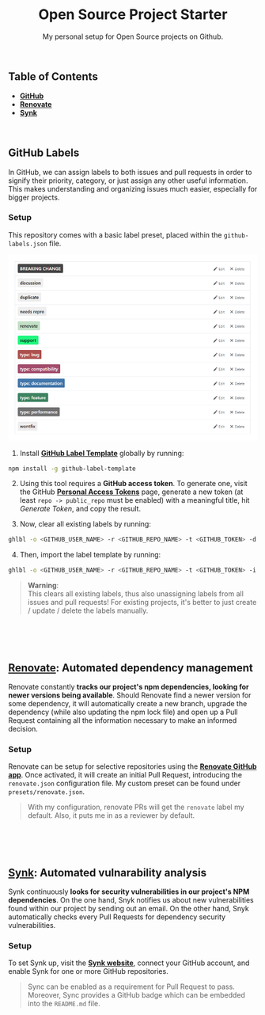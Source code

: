 <div align="center">

# Open Source Project Starter

My personal setup for Open Source projects on Github.

</div>

<br>

## Table of Contents

- **[GitHub](#github)**
- **[Renovate](#renovate-automated-dependency-management)**
- **[Synk](#synk-automated-vulnarability-analysis)**

<br>

## GitHub Labels

In GitHub, we can assign labels to both issues and pull requests in order to signify their priority, category, or just assign any other
useful information. This makes understanding and organizing issues much easier, especially for bigger projects.

### Setup

This repository comes with a basic label preset, placed within the `github-labels.json` file.

![GitHub Labels Preview](/docs/github-labels-preview.png?raw=true)

1. Install **[GitHub Label Template](https://github.com/xavierchow/github-label-template)** globally by running:
``` bash
npm install -g github-label-template
```

2. Using this tool requires a **GitHub access token**. To generate one, visit the GitHub
**[Personal Access Tokens](https://github.com/settings/tokens)** page, generate a new token (at least `repo -> public_repo` must be
enabled) with a meaningful title, hit *Generate Token*, and copy the result.

3. Now, clear all existing labels by running:
``` bash
ghlbl -o <GITHUB_USER_NAME> -r <GITHUB_REPO_NAME> -t <GITHUB_TOKEN> -d
```

4. Then, import the label template by running:
``` bash
ghlbl -o <GITHUB_USER_NAME> -r <GITHUB_REPO_NAME> -t <GITHUB_TOKEN> -i github-labels.json
```

> **Warning**:<br>
> This clears all existing labels, thus also unassigning labels from all issues and pull requests! For existing projects, it's better to
> just create / update / delete the labels manually.

<br><br><br>

## [Renovate](https://renovateapp.com/): Automated dependency management

Renovate constantly **tracks our project's npm dependencies, looking for newer versions being available**. Should Renovate find a newer
version for some dependency, it will automatically create a new branch, upgrade the dependency (while also updating the npm lock file) and
open up a Pull Request containing all the information necessary to make an informed decision.

### Setup

Renovate can be setup for selective repositories using the **[Renovate GitHub app](https://github.com/apps/renovate)**. Once activated, it
will create an initial Pull Request, introducing the `renovate.json` configuration file. My custom preset can be found under
`presets/renovate.json`.

> With my configuration, renovate PRs will get the `renovate` label my default. Also, it puts me in as a reviewer by default.

<br><br><br>

## [Synk](https://snyk.io/): Automated vulnarability analysis

Synk continuously **looks for security vulnerabilities in our project's NPM dependencies**. On the one hand, Snyk notifies us about new
vulnerabilities found within our project by sending out an email. On the other hand, Snyk automatically checks every Pull Requests for
dependency security vulnerabilities.

### Setup

To set Synk up, visit the **[Synk website](https://snyk.io/)**, connect your GitHub account, and enable Synk for one or more GitHub
repositories.

> Sync can be enabled as a requirement for Pull Request to pass. Moreover, Sync provides a GitHub badge which can be embedded into the
`README.md` file.
